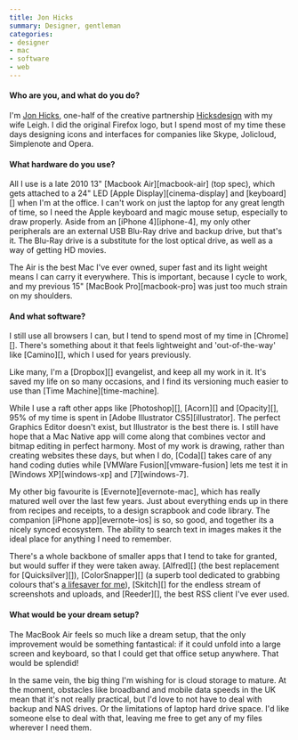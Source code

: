 ```yaml
---
title: Jon Hicks
summary: Designer, gentleman
categories:
- designer
- mac
- software
- web
---
```


#### Who are you, and what do you do?

I'm [Jon Hicks](http://www.hicksdesign.co.uk/journal/ "Jon Hicks' weblog on Hicksdesign."), one-half of the creative partnership [Hicksdesign](http://www.hicksdesign.co.uk/ "The Hicksdesign website.") with my wife Leigh. I did the original Firefox logo, but I spend most of my time these days designing icons and interfaces for companies like Skype, Jolicloud, Simplenote and Opera.

#### What hardware do you use?

All I use is a late 2010 13" [Macbook Air][macbook-air] (top spec), which gets attached to a 24" LED [Apple Display][cinema-display] and [keyboard][] when I'm at the office. I can't work on just the laptop for any great length of time, so I need the Apple keyboard and magic mouse setup, especially to draw properly. Aside from an [iPhone 4][iphone-4], my only other peripherals are an external USB Blu-Ray drive and backup drive, but that's it. The Blu-Ray drive is a substitute for the lost optical drive, as well as a way of getting HD movies.

The Air is the best Mac I've ever owned, super fast and its light weight means I can carry it everywhere. This is important, because I cycle to work, and my previous 15" [MacBook Pro][macbook-pro] was just too much strain on my shoulders.

#### And what software?

I still use all browsers I can, but I tend to spend most of my time in [Chrome][]. There's something about it that feels lightweight and 'out-of-the-way' like [Camino][], which I used for years previously.

Like many, I'm a [Dropbox][] evangelist, and keep all my work in it. It's saved my life on so many occasions, and I find its versioning much easier to use than [Time Machine][time-machine].

While I use a raft other apps like [Photoshop][], [Acorn][] and [Opacity][], 95% of my time is spent in [Adobe Illustrator CS5][illustrator]. The perfect Graphics Editor doesn't exist, but Illustrator is the best there is. I still have hope that a Mac Native app will come along that combines vector and bitmap editing in perfect harmony. Most of my work is drawing, rather than creating websites these days, but when I do, [Coda][] takes care of any hand coding duties while [VMWare Fusion][vmware-fusion] lets me test it in [Windows XP][windows-xp] and [7][windows-7].

My other big favourite is [Evernote][evernote-mac], which has really matured well over the last few years. Just about everything ends up in there from recipes and receipts, to a design scrapbook and code library. The companion [iPhone app][evernote-ios] is so, so good, and together its a nicely synced ecosystem. The ability to search text in images makes it the ideal place for anything I need to remember.

There's a whole backbone of smaller apps that I tend to take for granted, but would suffer if they were taken away. [Alfred][] (the best replacement for [Quicksilver][]), [ColorSnapper][] (a superb tool dedicated to grabbing colours that's [a lifesaver for me]( http://hicksdesign.co.uk/journal/how-to-survive-as-a-colourblind-designer "Jon's post on being a colour-blind designer.")), [Skitch][] for the endless stream of screenshots and uploads, and [Reeder][], the best RSS client I've ever used.

#### What would be your dream setup?

The MacBook Air feels so much like a dream setup, that the only improvement would be something fantastical: if it could unfold into a large screen and keyboard, so that I could get that office setup anywhere. That would be splendid!

In the same vein, the big thing I'm wishing for is cloud storage to mature. At the moment, obstacles like broadband and mobile data speeds in the UK mean that it's not really practical, but I'd love to not have to deal with backup and NAS drives. Or the limitations of laptop hard drive space. I'd like someone else to deal with that, leaving me free to get any of my files wherever I need them.